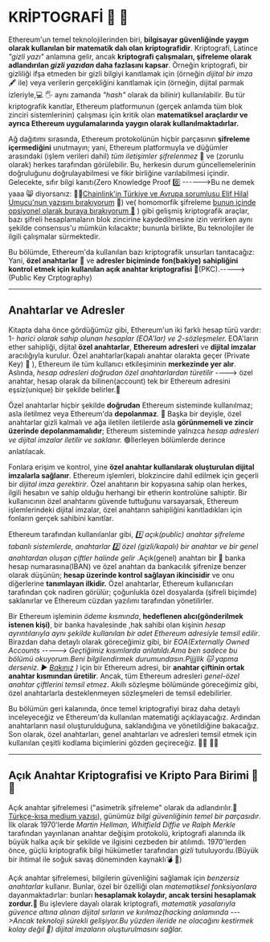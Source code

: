 # KRİPTOGRAFİ  🔡 🧮

Ethereum'un temel teknolojilerinden biri, **bilgisayar güvenliğinde yaygın olarak kullanılan bir matematik dalı olan kriptografidir**. Kriptografi, Latince _"gizli yazı"_ anlamına gelir, ancak **kriptografi çalışmaları, şifreleme olarak adlandırılan _gizli yazıdan_ daha fazlasını kapsar**. Örneğin kriptografi, bir gizliliği ifşa etmeden bir gizli bilgiyi kanıtlamak için (örneğin _dijital bir imza_ 🖋️ ile) veya verilerin gerçekliğini kanıtlamak için (örneğin, dijital parmak izleriyle,💻 🖐️ aynı zamanda _"hash"_ olarak da bilinir) kullanılabilir. Bu tür kriptografik kanıtlar, Ethereum platformunun (gerçek anlamda tüm blok zinciri sistemlerinin) çalışması için kritik olan **matematiksel araçlardır ve ayrıca Ethereum uygulamalarında yaygın olarak kullanılmaktadırlar.**

Ağ dağıtımı sırasında, Ethereum protokolünün hiçbir parçasının **şifreleme içermediğini** unutmayın; yani, Ethereum platformuyla ve düğümler arasındaki (işlem verileri dahil) _tüm iletişimler şifrelenmez_ 🔴 ve (zorunlu olarak) herkes tarafından görülebilir. Bu, herkesin durum güncellemelerinin doğruluğunu doğrulayabilmesi ve fikir birliğine varılabilmesi içindir. Gelecekte, sıfır bilgi kanıtı(Zero Knowledge Proof 0️⃣ ------>Bu ne demek yaaa 😸 diyorsanız: 👩‍💻[Chainlink'in Türkiye ve Avrupa sorumlusu Elif Hilal Umucu'nun yazısını bırakıyorum](https://medium.com/chainlink-community/zero-knowledge-proof-sıfır-bilgi-kanıtı-nedir-b810be4e1b29) 🔷) ve( homomorfik şifreleme [bunun içinde opsiyonel olarak buraya bırakıyorum 🌼](https://learn.microsoft.com/tr-tr/azure/architecture/solution-ideas/articles/homomorphic-encryption-seal) ) gibi gelişmiş kriptografik araçlar, bazı şifreli hesaplamaların blok zincirine kaydedilmesine izin verirken aynı şekilde consensus'u mümkün kılacaktır; bununla birlikte, Bu teknolojiler ile ilgili çalışmalar sürmektedir.

Bu bölümde, Ethereum'da kullanılan bazı kriptografik unsurları tanıtacağız: 
Yani, **özel anahtarlar** 🔐 ve **adresler biçiminde fon(bakiye) sahipliğini kontrol etmek için kullanılan açık anahtar kriptografisi** 🔑(PKC).----->(Public Key Crptography)

----------

## Anahtarlar ve Adresler
Kitapta daha önce gördüğümüz gibi, Ethereum'un iki farklı hesap türü vardır: 1- _harici olarak sahip olunan hesaplar (EOA'lar) ve 2-sözleşmeler._ EOA'ların ether sahipliği, dijital **özel anahtarlar**, **Ethereum adresleri** ve **dijital imzalar** aracılığıyla kurulur. Özel anahtarlar(kapalı anahtar olarakta geçer (Private Key) 🔐 ), Ethereum ile tüm kullanıcı etkileşiminin **merkezinde yer alır**. Aslında, _hesap adresleri doğrudan özel anahtarlardan türetilir_ ----> özel anahtar, hesap olarak da bilinen(account) tek bir Ethereum adresini eşsiz(unique) bir şekilde belirler.📰

Özel anahtarlar hiçbir şekilde **doğrudan** Ethereum sisteminde kullanılmaz; asla iletilmez veya Ethereum'da **depolanmaz**. 🔴  Başka bir deyişle, özel anahtarlar gizli kalmalı ve ağa iletilen iletilerde asla **görünmemeli ve zincir üzerinde depolanmamalıdır**; Ethereum sisteminde yalnızca _hesap adresleri ve dijital imzalar iletilir ve saklanır._ 🟢İlerleyen bölümlerde derince anlatılacak.

Fonlara erişim ve kontrol, yine **özel anahtar kullanılarak oluşturulan dijital imzalarla sağlanır**. 
Ethereum işlemleri, blokzincire dahil edilmek için geçerli bir _dijital imza gerektirir_. Özel anahtarın bir kopyasına sahip olan herkes, ilgili hesabın ve sahip olduğu herhangi bir etherin kontrolüne sahiptir. Bir kullanıcının özel anahtarını güvende tuttuğunu varsayarsak, Ethereum işlemlerindeki dijital imzalar, özel anahtarın sahipliğini kanıtladıkları için fonların gerçek sahibini kanıtlar.

Ethereum tarafından kullanılanlar gibi, _1️⃣ açık(public) anahtar şifreleme tabanlı sistemlerde, anahtarlar 2️⃣ özel (gizli/kapalı) bir anahtar ve bir genel anahtardan oluşan çiftler halinde gelir_ .Açık(genel) anahtarı bir 🏦 banka hesap numarasına(IBAN) ve özel anahtarı da bankacılık şifrenize benzer olarak düşünün; **hesap üzerinde kontrol sağlayan ikincisidir** ve onu diğerlerine **tanımlayan ilkidir.** Özel anahtarlar, Ethereum kullanıcıları tarafından çok nadiren görülür; çoğunlukla özel dosyalarda (şifreli biçimde) saklanırlar ve Ethereum cüzdan yazılımı tarafından yönetilirler.

Bir Ethereum işleminin _ödeme kısmında_, **hedeflenen alıcı(gönderilmek istenen kişi)**, bir banka havalesinde ,hak sahibi olan kişinin _hesap ayrıntılarıyla aynı şekilde kullanılan bir adet Ethereum adresiyle temsil edilir_. Birazdan daha detaylı olarak göreceğimiz gibi, bir *EOA(Externally Owned Accounts -----> Geçtiğimiz kısımlarda anlatıldı.Ama ben sadece bu bölümü okuyorum.Beni bilgilendirmek durumundasın.Pijjjlik 🐱 yapma derseniz. ▶️ [Bakınız](https://ethereum.stackexchange.com/questions/5828/what-is-an-eoa-account#5829) )* için bir Ethereum adresi, bir **anahtar çiftinin ortak anahtar kısmından üretilir**. Ancak, tüm Ethereum adresleri _genel-özel anahtar çiftlerini temsil etmez_. Akıllı sözleşme bölümünde göreceğimiz gibi, özel anahtarlarla desteklenmeyen sözleşmeleri de temsil edebilirler.

Bu bölümün geri kalanında, önce temel kriptografiyi biraz daha detaylı inceleyeceğiz ve Ethereum'da kullanılan matematiği açıklayacağız. Ardından anahtarların nasıl oluşturulduğuna, saklandığına ve yönetildiğine bakacağız. Son olarak, özel anahtarları, genel anahtarları ve adresleri temsil etmek için kullanılan çeşitli kodlama biçimlerini gözden geçireceğiz. 👨‍💻 👩‍💻

-----------------
## Açık Anahtar Kriptografisi ve Kripto Para Birimi 🔑 🤑
Açık anahtar şifrelemesi ("asimetrik şifreleme" olarak da adlandırılır.📝[Türkçe-kısa medium yazısı](https://medium.com/@muhammedkaralar/simetrik-ve-asimetrik-şifreleme-d57673284646)), günümüz _bilgi güvenliğinin temel bir parçasıdır_. İlk olarak 1970'lerde _Martin Hellman, Whitfield Diffie ve Ralph Merkle_ tarafından yayınlanan anahtar değişim protokolü, kriptografi alanında ilk büyük halka açık bir şekilde ve ilgisini cezbeden bir atılımdı. 1970'lerden önce, güçlü kriptografik bilgi hükümetler tarafından _gizli_ tutuluyordu.(Büyük bir ihtimal ile soğuk savaş döneminden kaynaklı💣 🚀)

Açık anahtar şifrelemesi, bilgilerin güvenliğini sağlamak için _benzersiz anahtarlar_ kullanır. Bunlar, özel bir özelliği olan _matematiksel fonksiyonlara_ dayanmaktadırlar: bunları **hesaplamak kolaydır, ancak tersini hesaplamak zordur.🤕** Bu işlevlere dayalı olarak kriptografi, _matematik yasalarıyla güvence altına alınan dijital sırların ve kırılmaz(hacking anlamında --->Ancak teknoloji sürekli gelişiyor.Bu yüzden ileride ne olacağını kestirmek kolay değil 🧐) dijital imzaların oluşturulmasını sağlar._













